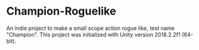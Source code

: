 # Champion-Roguelike
An indie project to make a small scope action rogue like, test name "Champion".
This project was initialized with Unity version 2018.2.2f1 (64-bit).
